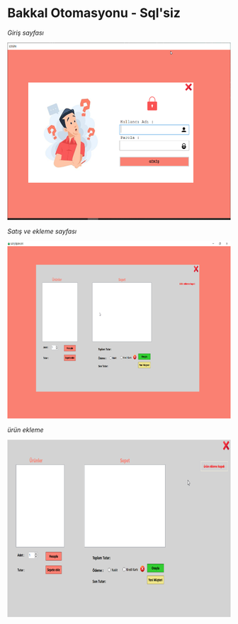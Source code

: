 # Bakkal Otomasyonu - Sql'siz

_Giriş sayfası_

<img src="img/Benim_Bakkalım_n3xJVZhgX7.png" width="750" height="400">


_Satış ve ekleme sayfası_

<img src="img/Benim_Bakkalım_PxPNWqJobv.png" width="750" height="400">


_ürün ekleme_

<img src="img/Benim_Bakkalım_iyOUMUHxr2.gif" width="750" height="400">
